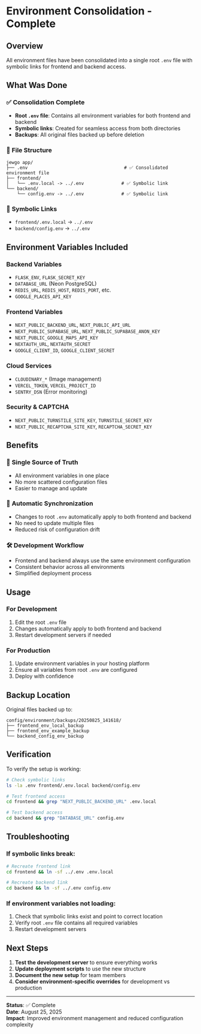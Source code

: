 # Environment Consolidation - Complete

## Overview

All environment files have been consolidated into a single root `.env` file with symbolic links for frontend and backend access.

## What Was Done

### ✅ **Consolidation Complete**
- **Root `.env` file**: Contains all environment variables for both frontend and backend
- **Symbolic links**: Created for seamless access from both directories
- **Backups**: All original files backed up before deletion

### 📁 **File Structure**
```
jewgo app/
├── .env                                    # ✅ Consolidated environment file
├── frontend/
│   └── .env.local -> ../.env              # ✅ Symbolic link
└── backend/
    └── config.env -> ../.env              # ✅ Symbolic link
```

### 🔗 **Symbolic Links**
- `frontend/.env.local` → `../.env`
- `backend/config.env` → `../.env`

## Environment Variables Included

### Backend Variables
- `FLASK_ENV`, `FLASK_SECRET_KEY`
- `DATABASE_URL` (Neon PostgreSQL)
- `REDIS_URL`, `REDIS_HOST`, `REDIS_PORT`, etc.
- `GOOGLE_PLACES_API_KEY`

### Frontend Variables
- `NEXT_PUBLIC_BACKEND_URL`, `NEXT_PUBLIC_API_URL`
- `NEXT_PUBLIC_SUPABASE_URL`, `NEXT_PUBLIC_SUPABASE_ANON_KEY`
- `NEXT_PUBLIC_GOOGLE_MAPS_API_KEY`
- `NEXTAUTH_URL`, `NEXTAUTH_SECRET`
- `GOOGLE_CLIENT_ID`, `GOOGLE_CLIENT_SECRET`

### Cloud Services
- `CLOUDINARY_*` (Image management)
- `VERCEL_TOKEN`, `VERCEL_PROJECT_ID`
- `SENTRY_DSN` (Error monitoring)

### Security & CAPTCHA
- `NEXT_PUBLIC_TURNSTILE_SITE_KEY`, `TURNSTILE_SECRET_KEY`
- `NEXT_PUBLIC_RECAPTCHA_SITE_KEY`, `RECAPTCHA_SECRET_KEY`

## Benefits

### 🎯 **Single Source of Truth**
- All environment variables in one place
- No more scattered configuration files
- Easier to manage and update

### 🔄 **Automatic Synchronization**
- Changes to root `.env` automatically apply to both frontend and backend
- No need to update multiple files
- Reduced risk of configuration drift

### 🛠 **Development Workflow**
- Frontend and backend always use the same environment configuration
- Consistent behavior across all environments
- Simplified deployment process

## Usage

### For Development
1. Edit the root `.env` file
2. Changes automatically apply to both frontend and backend
3. Restart development servers if needed

### For Production
1. Update environment variables in your hosting platform
2. Ensure all variables from root `.env` are configured
3. Deploy with confidence

## Backup Location

Original files backed up to:
```
config/environment/backups/20250825_141618/
├── frontend_env_local_backup
├── frontend_env_example_backup
└── backend_config_env_backup
```

## Verification

To verify the setup is working:

```bash
# Check symbolic links
ls -la .env frontend/.env.local backend/config.env

# Test frontend access
cd frontend && grep "NEXT_PUBLIC_BACKEND_URL" .env.local

# Test backend access
cd backend && grep "DATABASE_URL" config.env
```

## Troubleshooting

### If symbolic links break:
```bash
# Recreate frontend link
cd frontend && ln -sf ../.env .env.local

# Recreate backend link
cd backend && ln -sf ../.env config.env
```

### If environment variables not loading:
1. Check that symbolic links exist and point to correct location
2. Verify root `.env` file contains all required variables
3. Restart development servers

## Next Steps

1. **Test the development server** to ensure everything works
2. **Update deployment scripts** to use the new structure
3. **Document the new setup** for team members
4. **Consider environment-specific overrides** for development vs production

---

**Status**: ✅ Complete  
**Date**: August 25, 2025  
**Impact**: Improved environment management and reduced configuration complexity

